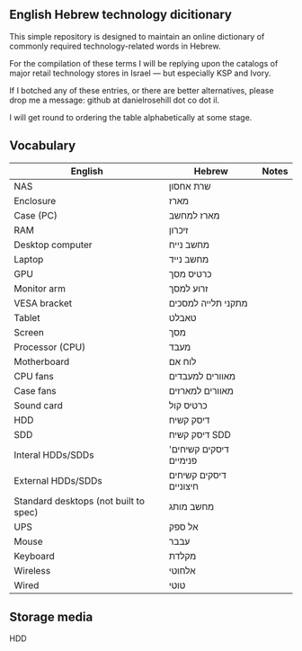 ## English Hebrew technology dicitionary

This simple repository is designed to maintain an online dictionary of commonly required technology-related words in Hebrew.

For the compilation of these terms I will be replying upon the catalogs of major retail technology stores in Israel — but especially KSP and Ivory. 

If I botched any of these entries, or there are better alternatives, please drop me a message: github at danielrosehill dot co dot il.

I will get round to ordering the table alphabetically at some stage.

## Vocabulary

| English          | Hebrew             | Notes |
|------------------|--------------------|-------|
| NAS              | שרת אחסון          |       |
| Enclosure        | מארז               |       |
| Case (PC)        | מארז למחשב           |       |
| RAM              | זיכרון             |       |
| Desktop computer | מחשב נייח          |       |
| Laptop           | מחשב נייד          |       |
| GPU              | כרטיס מסך          |       |
| Monitor arm      | זרוע למסך          |       |
| VESA bracket     | מתקני תלייה למסכים |       |
| Tablet     | טאבלט |       |
| Screen | מסך |    |
| Processor (CPU) | מעבד |   |
| Motherboard | לוח אם |     |
| CPU fans | מאוורים למעבדים |    |
| Case fans | מאוורים למארזים |     |
| Sound card | כרטיס קול |     |
| HDD | דיסק קשיח |    |
| SDD | דיסק קשיח SDD |     |
| Interal HDDs/SDDs | 'דיסקים קשיחים פנימיים |   |
| External HDDs/SDDs | דיסקים קשיחים חיצוניים |    |
| Standard desktops (not built to spec) | מחשב מותג |    |
| UPS | אל ספק |    |
| Mouse | עבבר |   |
| Keyboard |  מקלדת  |    |
| Wireless | אלחוטי |      |
| Wired | טוטי |   |



## Storage media

HDD
